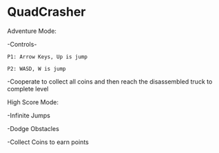# QuadCrasher


Adventure Mode:

-Controls-

	P1: Arrow Keys, Up is jump

	P2: WASD, W is jump

-Cooperate to collect all coins and then reach the disassembled truck to complete level





High Score Mode:

-Infinite Jumps

-Dodge Obstacles

-Collect Coins to earn points
